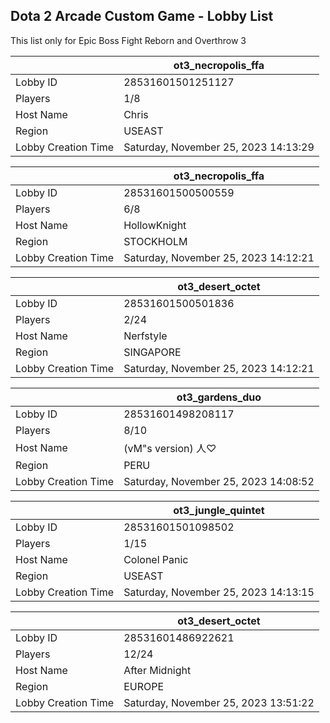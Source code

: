 ## Dota 2 Arcade Custom Game - Lobby List

This list only for Epic Boss Fight Reborn and Overthrow 3

|  | ot3_necropolis_ffa |
| ------ | ------ |
| Lobby ID | 28531601501251127 |
| Players | 1/8 |
| Host Name | Chris |
| Region | USEAST |
| Lobby Creation Time | Saturday, November 25, 2023 14:13:29 |


|  | ot3_necropolis_ffa |
| ------ | ------ |
| Lobby ID | 28531601500500559 |
| Players | 6/8 |
| Host Name | HollowKnight |
| Region | STOCKHOLM |
| Lobby Creation Time | Saturday, November 25, 2023 14:12:21 |


|  | ot3_desert_octet |
| ------ | ------ |
| Lobby ID | 28531601500501836 |
| Players | 2/24 |
| Host Name | Nerfstyle |
| Region | SINGAPORE |
| Lobby Creation Time | Saturday, November 25, 2023 14:12:21 |


|  | ot3_gardens_duo |
| ------ | ------ |
| Lobby ID | 28531601498208117 |
| Players | 8/10 |
| Host Name | (vM"s version) 人♡ |
| Region | PERU |
| Lobby Creation Time | Saturday, November 25, 2023 14:08:52 |


|  | ot3_jungle_quintet |
| ------ | ------ |
| Lobby ID | 28531601501098502 |
| Players | 1/15 |
| Host Name | Colonel Panic |
| Region | USEAST |
| Lobby Creation Time | Saturday, November 25, 2023 14:13:15 |


|  | ot3_desert_octet |
| ------ | ------ |
| Lobby ID | 28531601486922621 |
| Players | 12/24 |
| Host Name | After Midnight |
| Region | EUROPE |
| Lobby Creation Time | Saturday, November 25, 2023 13:51:22 |


